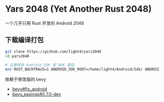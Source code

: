 # Yars 2048 (Yet Another Rust 2048)

一个几乎只用 Rust 开发的 Android 2048

## 下载编译打包

```bash
git clone https://github.com/light4/yars2048
cd yars2048

# 注意修改 Android SDK 和 NDK 路径
env RUST_BACKTRACE=1 ANDROID_SDK_ROOT=/home/light4/Android/Sdk/ ANDROID_NDK_ROOT=/home/light4/Android/Sdk/ndk/24.0.8215888/ cargo apk build --release
```

依赖于修改版的 bevy

* [bevy#fix_android](https://github.com/light4/bevy/commits/fix_android)
* [bevy_easings#0.7.0-dev](https://github.com/light4/bevy_easings/commits/0.7.0-dev)
